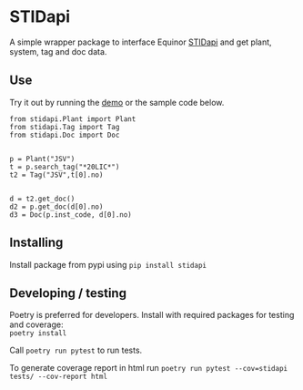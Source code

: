 # STIDapi

A simple wrapper package to interface Equinor [STIDapi](https://stidapi.equinor.com/) and get plant, system, tag and doc data.


## Use

Try it out by running the [demo](examples/demo.py) or the sample code below.

```
from stidapi.Plant import Plant
from stidapi.Tag import Tag
from stidapi.Doc import Doc


p = Plant("JSV")
t = p.search_tag("*20LIC*")
t2 = Tag("JSV",t[0].no)


d = t2.get_doc()
d2 = p.get_doc(d[0].no)
d3 = Doc(p.inst_code, d[0].no)
```

## Installing

Install package from pypi using `pip install stidapi`

## Developing / testing

Poetry is preferred for developers. Install with required packages for testing and coverage:  
`poetry install`

Call `poetry run pytest` to run tests.

To generate coverage report in html run `poetry run pytest --cov=stidapi tests/ --cov-report html`

